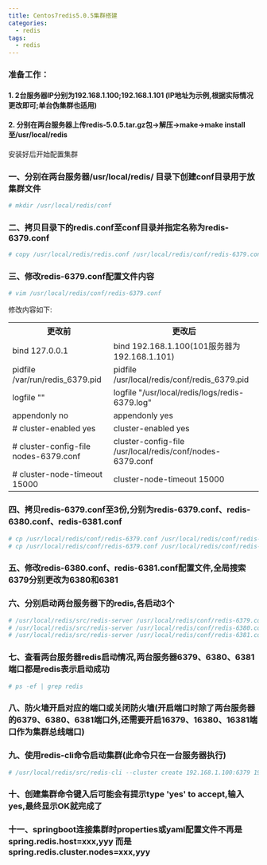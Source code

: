 ```yaml
---
title: Centos7redis5.0.5集群搭建
categories:
  - redis
tags:
  - redis
---
```

### 准备工作：
#### 1. 2台服务器IP分别为192.168.1.100;192.168.1.101 (IP地址为示例,根据实际情况更改即可;单台伪集群也适用)
#### 2. 分别在两台服务器上传redis-5.0.5.tar.gz包->解压->make->make install 至/usr/local/redis

安装好后开始配置集群
### 一、分别在两台服务器/usr/local/redis/ 目录下创建conf目录用于放集群文件
``` bash
# mkdir /usr/local/redis/conf
```
### 二、拷贝目录下的redis.conf至conf目录并指定名称为redis-6379.conf
``` bash
# copy /usr/local/redis/redis.conf /usr/local/redis/conf/redis-6379.conf
```
### 三、修改redis-6379.conf配置文件内容
``` bash
# vim /usr/local/redis/conf/redis-6379.conf
```
修改内容如下:</br>
<table>
    <tr>
        <th>更改前</th>
        <th>更改后</th>
    </tr>
    <tr>
        <td>bind 127.0.0.1</td>
        <td>bind 192.168.1.100(101服务器为192.168.1.101)</td>
    </tr>
    <tr>
        <td>pidfile /var/run/redis_6379.pid</td>
        <td>pidfile /usr/local/redis/conf/redis_6379.pid</td>
    </tr>
    <tr>
        <td>logfile ""</td>
        <td>logfile "/usr/local/redis/logs/redis-6379.log"</td>
    </tr>
    <tr>
        <td>appendonly no</td>
        <td>appendonly yes</td>
    </tr>
    <tr>
        <td># cluster-enabled yes</td>
        <td>cluster-enabled yes</td>
    </tr>
    <tr>
        <td># cluster-config-file nodes-6379.conf</td>
        <td>cluster-config-file /usr/local/redis/conf/nodes-6379.conf</td>
    </tr>
    <tr>
        <td># cluster-node-timeout 15000</td>
        <td>cluster-node-timeout 15000</td>
    </tr>
</table>

### 四、拷贝redis-6379.conf至3份,分别为redis-6379.conf、redis-6380.conf、redis-6381.conf
``` bash
# cp /usr/local/redis/conf/redis-6379.conf /usr/local/redis/conf/redis-6380.conf
# cp /usr/local/redis/conf/redis-6379.conf /usr/local/redis/conf/redis-6381.conf
```
### 五、修改redis-6380.conf、redis-6381.conf配置文件,全局搜索6379分别更改为6380和6381
### 六、分别启动两台服务器下的redis,各启动3个
``` bash
# /usr/local/redis/src/redis-server /usr/local/redis/conf/redis-6379.conf &
# /usr/local/redis/src/redis-server /usr/local/redis/conf/redis-6380.conf &
# /usr/local/redis/src/redis-server /usr/local/redis/conf/redis-6381.conf &
```
### 七、查看两台服务器redis启动情况,两台服务器6379、6380、6381端口都是redis表示启动成功
``` bash
# ps -ef | grep redis
```
### 八、防火墙开启对应的端口或关闭防火墙(开启端口时除了两台服务器的6379、6380、6381端口外,还需要开启16379、16380、16381端口作为集群总线端口)
### 九、使用redis-cli命令启动集群(此命令只在一台服务器执行)
``` bash
# /usr/local/redis/src/redis-cli --cluster create 192.168.1.100:6379 192.168.1.100:6380 192.168.1.100:6381 192.168.1.101:6379 192.168.1.101:6380 192.168.1.101:6381 --cluster-replicas 1
```
### 十、创建集群命令键入后可能会有提示type 'yes' to accept,输入yes,最终显示OK就完成了
### 十一、springboot连接集群时properties或yaml配置文件不再是spring.redis.host=xxx,yyy 而是spring.redis.cluster.nodes=xxx,yyy
